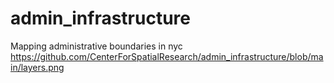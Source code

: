# admin_infrastructure
Mapping administrative boundaries in nyc
https://github.com/CenterForSpatialResearch/admin_infrastructure/blob/main/layers.png
